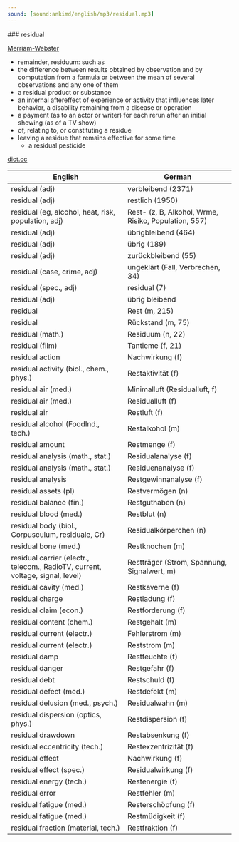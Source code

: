 ```yaml
---
sound: [sound:ankimd/english/mp3/residual.mp3]
---
```


\### residual

[Merriam-Webster](https://www.merriam-webster.com/dictionary/residual)

- remainder, residuum: such as
- the difference between results obtained by observation and by computation from a formula or between the mean of several observations and any one of them
- a residual product or substance
- an internal aftereffect of experience or activity that influences later behavior, a disability remaining from a disease or operation
- a payment (as to an actor or writer) for each rerun after an initial showing (as of a TV show)
- of, relating to, or constituting a residue
- leaving a residue that remains effective for some time
    - a residual pesticide

[dict.cc](https://www.dict.cc/residual)

| English        | German       |
| -------------- | ------------ |
| residual (adj) | verbleibend (2371) |
| residual (adj) | restlich (1950) |
| residual (eg, alcohol, heat, risk, population, adj) | Rest- (z, B, Alkohol, Wrme, Risiko, Population, 557) |
| residual (adj) | übrigbleibend (464) |
| residual (adj) | übrig (189) |
| residual (adj) | zurückbleibend (55) |
| residual (case, crime, adj) | ungeklärt (Fall, Verbrechen, 34) |
| residual (spec., adj) | residual (7) |
| residual (adj) | übrig bleibend |
| residual | Rest (m, 215) |
| residual | Rückstand (m, 75) |
| residual (math.) | Residuum (n, 22) |
| residual (film) | Tantieme (f, 21) |
| residual action | Nachwirkung (f) |
| residual activity (biol., chem., phys.) | Restaktivität (f) |
| residual air (med.) | Minimalluft (Residualluft, f) |
| residual air (med.) | Residualluft (f) |
| residual air | Restluft (f) |
| residual alcohol (FoodInd., tech.) | Restalkohol (m) |
| residual amount | Restmenge (f) |
| residual analysis (math., stat.) | Residualanalyse (f) |
| residual analysis (math., stat.) | Residuenanalyse (f) |
| residual analysis | Restgewinnanalyse (f) |
| residual assets (pl) | Restvermögen (n) |
| residual balance (fin.) | Restguthaben (n) |
| residual blood (med.) | Restblut (n) |
| residual body <RB> (biol., Corpusculum, residuale, Cr) | Residualkörperchen (n) |
| residual bone (med.) | Restknochen (m) |
| residual carrier (electr., telecom., RadioTV, current, voltage, signal, level) | Restträger (Strom, Spannung, Signalwert, m) |
| residual cavity (med.) | Restkaverne (f) |
| residual charge | Restladung (f) |
| residual claim (econ.) | Restforderung (f) |
| residual content (chem.) | Restgehalt (m) |
| residual current (electr.) | Fehlerstrom (m) |
| residual current (electr.) | Reststrom (m) |
| residual damp | Restfeuchte (f) |
| residual danger | Restgefahr (f) |
| residual debt | Restschuld (f) |
| residual defect (med.) | Restdefekt (m) |
| residual delusion (med., psych.) | Residualwahn (m) |
| residual dispersion (optics, phys.) | Restdispersion (f) |
| residual drawdown | Restabsenkung (f) |
| residual eccentricity (tech.) | Restexzentrizität (f) |
| residual effect | Nachwirkung (f) |
| residual effect (spec.) | Residualwirkung (f) |
| residual energy (tech.) | Restenergie (f) |
| residual error | Restfehler (m) |
| residual fatigue (med.) | Resterschöpfung (f) |
| residual fatigue (med.) | Restmüdigkeit (f) |
| residual fraction (material, tech.) | Restfraktion (f) |
